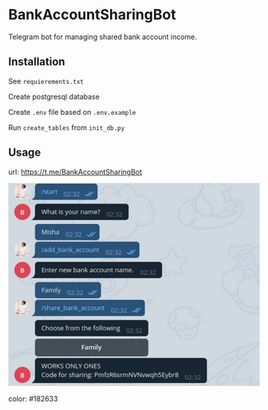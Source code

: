 # BankAccountSharingBot

Telegram bot for managing shared bank account income.

## Installation

See `requierements.txt`

Create postgresql database

Create `.env` file based on `.env.example`

Run `create_tables` from `init_db.py`

## Usage

url: https://t.me/BankAccountSharingBot

![result](readme_images/result.jpg)

color: #182633
